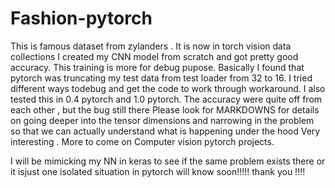 # Fashion-pytorch
This is famous dataset from zylanders . It is now in torch vision data collections 
I created my CNN model from scratch and got pretty good accuracy. This training is more for debug pupose. Basically I found that pytorch was truncating my test data from test loader from 32 to 16.
I tried different ways todebug and get the code to work through workaround.
I also tested this in 0.4 pytorch and 1.0 pytorch. The accuracy were quite off from each other , but the bug still there 
Please look for MARKDOWNS for details on going deeper into the tensor dimensions and narrowing in the problem so that we can actually understand what is happening under the hood
Very interesting . More to come on Computer vision pytorch projects.

I will be mimicking my NN in keras to see if the same problem exists there or it isjust one isolated situation in pytorch
will know soon!!!!!
thank you !!!!
